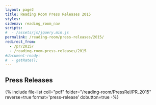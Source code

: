 ```yaml
---
layout: page2
title: Reading Room Press Releases 2015
styles:
sidenav: reading_room_nav
scripts:
#  - /assets/js/jquery.min.js
permalink: /reading-room/press-releases/2015/
redirect_from:
  - /pr/2015/
  - /reading-room-press-releases/2015
#document-ready:
#  - getRate();
---
```


## Press Releases

{% include file-list coll="pdf" folder="/reading-room/PressRel/PR_2015" reverse=true format='press-release' dobutton=true -%}

<!-- CONTENT END -->
